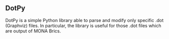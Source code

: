 ## DotPy
DotPy is a simple Python library able to parse and modify only specific .dot (Graphviz) files. In particular, the library is useful for those .dot files
which are output of MONA Brics.
